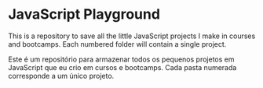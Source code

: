 # JavaScript Playground

This is a repository to save all the little JavaScript projects I make in courses and bootcamps. Each numbered folder will contain a single project.

Este é um repositório para armazenar todos os pequenos projetos em JavaScript que eu crio em cursos e bootcamps. Cada pasta numerada corresponde a um único projeto.
